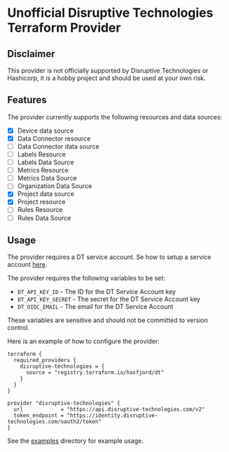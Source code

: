 # Unofficial Disruptive Technologies Terraform Provider
## Disclaimer
This provider is not officially supported by Disruptive Technologies or Hashicorp, it is a hobby project and should be used at your own risk.

## Features
The provider currently supports the following resources and data sources:

- [x] Device data source
- [x] Data Connector resource
- [ ] Data Connector data source
- [ ] Labels Resource
- [ ] Labels Data Source
- [ ] Metrics Resource
- [ ] Metrics Data Source
- [ ] Organization Data Source
- [x] Project data source
- [x] Project resource
- [ ] Rules Resource
- [ ] Rules Data Source

## Usage

The provider requires a DT service account. Se how to setup a service account [here](https://disruptive.gitbook.io/docs/service-accounts/creating-a-service-account).

The provider requires the following variables to be set:
- `DT_API_KEY_ID` - The ID for the DT Service Account key
- `DT_API_KEY_SECRET` - The secret for the DT Service Account key
- `DT_OIDC_EMAIL` - The email for the DT Service Account

These variables are sensitive and should not be committed to version control.

Here is an example of how to configure the provider:

```hcl
terraform {
  required_providers {
    disruptive-technologies = {
      source = "registry.terraform.io/hasfjord/dt"
    }
  }
}

provider "disruptive-technologies" {
  url            = "https://api.disruptive-technologies.com/v2"
  token_endpoint = "https://identity.disruptive-technologies.com/oauth2/token"
}
```

See the [examples](examples) directory for example usage.
